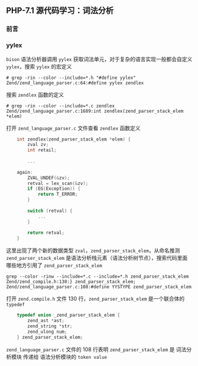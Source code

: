 ## PHP-7.1 源代码学习：词法分析

### 前言

### yylex

`bison` 语法分析器调用 `yylex` 获取词法单元，对于复杂的语言实现一般都会自定义 `yylex`，搜索 `yylex` 的宏定义

    # grep -rin --color --include=*.h "#define yylex"
    Zend/zend_language_parser.c:64:#define yylex zendlex

搜索 `zendlex` 函数的定义

    # grep -rin --color --include=*.c zendlex
    Zend/zend_language_parser.c:1689:int zendlex(zend_parser_stack_elem *elem)

打开 `zend_language_parser.c` 文件查看 `zendlex` 函数定义

```c
    int zendlex(zend_parser_stack_elem *elem) {
        zval zv;
        int retail;
    
        ...
    
    again:
        ZVAL_UNDEF(&zv);
        retval = lex_scan(&zv);
        if (EG(Exception)) {
            return T_ERROR;
        }
    
        switch (retval) {
            ...
        }
    
        return retval;
    }
```

这里出现了两个新的数据类型 `zval`，`zend_parser_stack_elem`，从命名推测 `zend_parser_stack_elem` 是语法分析栈元素（语法分析树节点），搜索代码里面哪些地方引用了 `zend_parser_stack_elem`

    grep --color -rinw --include=*.c --include=*.h zend_parser_stack_elem
    Zend/zend_compile.h:130:} zend_parser_stack_elem;
    Zend/zend_language_parser.c:108:#define YYSTYPE zend_parser_stack_elem

打开 `zend.compile.h` 文件 130 行，`zend_parser_stack_elem` 是一个联合体的 `typedef`

```c
    typedef union _zend_parser_stack_elem {
        zend_ast *ast;
        zend_string *str;
        zend_ulong num;
    } zend_parser_stack_elem;
```

`zend_language_parser.c` 文件的 108 行表明 `zend_parser_stack_elem` 是 词法分析模块 传递给 语法分析模块的 `token value`

